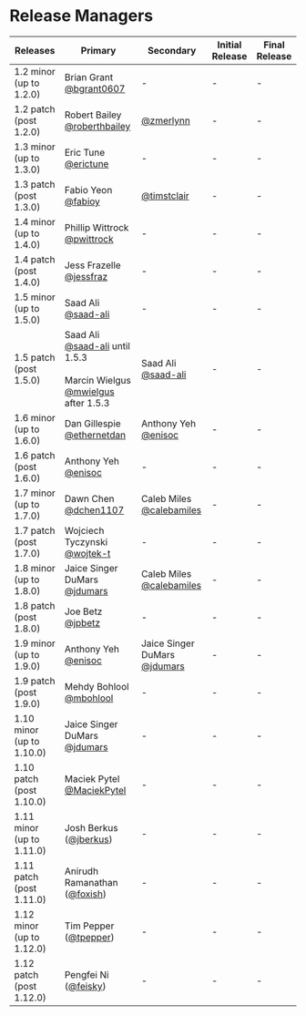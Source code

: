 # Release Managers

| Releases  | Primary | Secondary | Initial Release | Final Release |
| ---------- | ------- | --------- | --------- | --------- |
| 1.2 minor (up to 1.2.0) | Brian Grant [@bgrant0607](https://github.com/bgrant0607) | - | - | - |
| 1.2 patch (post 1.2.0)  | Robert Bailey [@roberthbailey](https://github.com/roberthbailey) | [@zmerlynn](https://github.com/zmerlynn) | - | - | 
| 1.3 minor (up to 1.3.0) | Eric Tune [@erictune](https://github.com/erictune) | - | - | - |
| 1.3 patch (post 1.3.0)  | Fabio Yeon [@fabioy](https://github.com/fabioy) | [@timstclair](https://github.com/timstclair) | - | - | 
| 1.4 minor (up to 1.4.0) | Phillip Wittrock [@pwittrock](https://github.com/pwittrock)  | - | - | - |
| 1.4 patch (post 1.4.0) | Jess Frazelle [@jessfraz](https://github.com/jessfraz) | - | - | - |
| 1.5 minor (up to 1.5.0) | Saad Ali [@saad-ali](https://github.com/saad-ali) | - | - | - |
| 1.5 patch (post 1.5.0) | Saad Ali [@saad-ali](https://github.com/saad-ali) until 1.5.3<br/><br/>Marcin Wielgus [@mwielgus](https://github.com/mwielgus) after 1.5.3 | Saad Ali [@saad-ali](https://github.com/saad-ali) | - | - | 
| 1.6 minor (up to 1.6.0) | Dan Gillespie [@ethernetdan](https://github.com/ethernetdan) | Anthony Yeh [@enisoc](https://github.com/enisoc) | - | - | 
| 1.6 patch (post 1.6.0) | Anthony Yeh [@enisoc](https://github.com/enisoc) | - | - | - |
| 1.7 minor (up to 1.7.0) | Dawn Chen [@dchen1107](https://github.com/dchen1107) | Caleb Miles [@calebamiles](https://github.com/calebamiles) | - | - | 
| 1.7 patch (post 1.7.0) | Wojciech Tyczynski [@wojtek-t](https://github.com/wojtek-t) | - | - | - |
| 1.8 minor (up to 1.8.0) | Jaice Singer DuMars [@jdumars](https://github.com/jdumars) | Caleb Miles [@calebamiles](https://github.com/calebamiles) | - | - |
| 1.8 patch (post 1.8.0) | Joe Betz [@jpbetz](https://github.com/jpbetz) | - | - | - |
| 1.9 minor (up to 1.9.0) | Anthony Yeh [@enisoc](https://github.com/enisoc) | Jaice Singer DuMars [@jdumars](https://github.com/jdumars) | - | - |
| 1.9 patch (post 1.9.0) | Mehdy Bohlool [@mbohlool](https://github.com/mbohlool) | - | - | - |
| 1.10 minor (up to 1.10.0) | Jaice Singer DuMars [@jdumars](https://github.com/jdumars) | - | - | - |
| 1.10 patch (post 1.10.0) | Maciek Pytel [@MaciekPytel](https://github.com/MaciekPytel) | - | - | - |
| 1.11 minor (up to 1.11.0) | Josh Berkus ([@jberkus](https://github.com/jberkus)) | - | - | - |
| 1.11 patch (post 1.11.0) | Anirudh Ramanathan ([@foxish](https://github.com/foxish)) | - | - | - |
| 1.12 minor (up to 1.12.0) | Tim Pepper ([@tpepper](https://github.com/tpepper)) | - | - | - |
| 1.12 patch (post 1.12.0) | Pengfei Ni ([@feisky](https://github.com/feiskyer)) | - | - | - |
